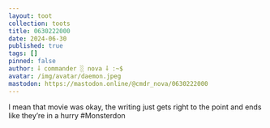 ```yaml
---
layout: toot
collection: toots
title: 0630222000
date: 2024-06-30
published: true
tags: []
pinned: false
author: ⸸ commander ░ nova ⸸ :~$
avatar: /img/avatar/daemon.jpeg
mastodon: https://mastodon.online/@cmdr_nova/0630222000
---
```


I mean that movie was okay, the writing just gets right to the point and ends like they’re in a hurry  #Monsterdon
